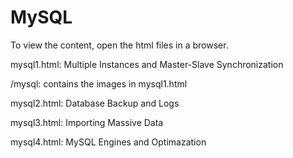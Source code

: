 # MySQL

To view the content, open the html files in a browser.

mysql1.html: Multiple Instances and Master-Slave Synchronization

/mysql: contains the images in mysql1.html

mysql2.html: Database Backup and Logs

mysql3.html: Importing Massive Data

mysql4.html: MySQL Engines and Optimazation
